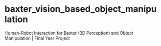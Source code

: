 # baxter_vision_based_object_manipulation
Human-Robot Interaction for Baxter (3D Perception) and Object Manipulation | Final Year Project
